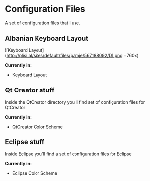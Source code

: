 Configuration Files
===================

A set of configuration files that I use.

Albanian Keyboard Layout
-------------------------
![Keyboard Layout](http://plisi.al/sites/default/files/pamje/567188092/D1.png =760x)

__Currently in:__

* Keyboard Layout

Qt Creator stuff
------------------------

Inside the QtCreator directory you'll find set of configuration files for QtCreator

__Currently in:__
* QtCreator Color Scheme

Eclipse stuff
-------------------------

Inside Eclipse you'll find a set of configuration files for Eclipse

__Currently in:__
* Eclipse Color Scheme
